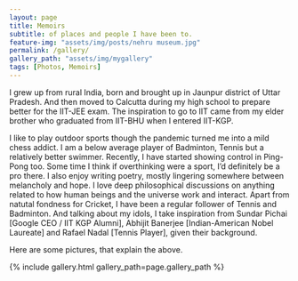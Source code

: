 ```yaml
---
layout: page
title: Memoirs
subtitle: of places and people I have been to.
feature-img: "assets/img/posts/nehru museum.jpg"
permalink: /gallery/
gallery_path: "assets/img/mygallery"
tags: [Photos, Memoirs]
---
```

I grew up from rural India, born and brought up in Jaunpur district of Uttar Pradesh. And then moved to Calcutta during my high school to prepare better for the IIT-JEE exam. The inspiration to go to IIT came from my elder brother who graduated from IIT-BHU when I entered IIT-KGP.

I like to play outdoor sports though the pandemic turned me into a mild chess addict. I am a below average player of Badminton, Tennis but a relatively better swimmer. Recently, I have started showing control in Ping-Pong too. Some time I think if overthinking were a sport, I’d definitely be a pro there. I also enjoy writing poetry, mostly lingering somewhere between melancholy and hope. I love deep philosophical discussions on anything related to how human beings and the universe work and interact. Apart from natutal fondness for Cricket, I have been a regular follower of Tennis and Badminton. And talking about my idols, I take inspiration from Sundar Pichai [Google CEO / IIT KGP Alumni], Abhijit Banerjee [Indian-American Nobel Laureate] and Rafael Nadal [Tennis Player], given their background.

Here are some pictures, that explain the above.

{% include gallery.html gallery_path=page.gallery_path %}